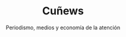 ---
title: Cuñews
permalink: /test/
layout: test
subtitle: Periodismo, medios y economía de la atención
color: bg-dark
---